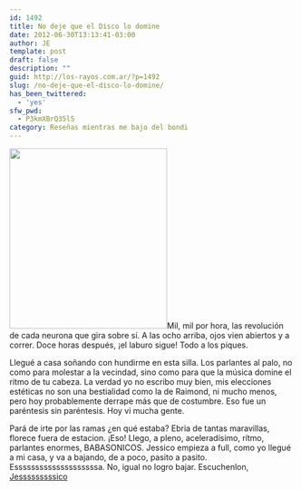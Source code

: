 ```yaml
---
id: 1492
title: No deje que el Disco lo domine
date: 2012-06-30T13:13:41-03:00
author: JE
template: post
draft: false
description: ""
guid: http://los-rayos.com.ar/?p=1492
slug: /no-deje-que-el-disco-lo-domine/
has_been_twittered:
  - 'yes'
sfw_pwd:
  - P3kmXBrQ35lS
category: Reseñas mientras me bajo del bondi
---
```

<img class="alignleft" src="https://bucket1.clanacion.com.ar/anexos/fotos/90/1244590.jpg" alt="" width="278" height="318" />Mil, mil por hora, las revolución de cada neurona que gira sobre sí. A las ocho arriba, ojos vien abiertos y a correr. Doce horas después, ¡el laburo sigue! Todo a los piques.

Llegué a casa soñando con hundirme en esta silla. Los parlantes al palo, no como para molestar a la vecindad, sino como para que la música domine el ritmo de tu cabeza. La verdad yo no escribo muy bien, mis elecciones estéticas no son una bestialidad como la de Raimond, ni mucho menos, pero hoy probablemente derrape más que de costumbre. Eso fue un paréntesis sin paréntesis. Hoy vi mucha gente.

Pará de irte por las ramas ¿en qué estaba? Ebria de tantas maravillas, florece fuera de estacion. ¡Eso! Llego, a pleno, aceleradísimo, rítmo, parlantes enormes, BABASONICOS. Jessico empieza a full, como yo llegué a mi casa, y va a bajando, de a poco, pasito a pasito. Essssssssssssssssssssa. No, igual no logro bajar. Escuchenlon, [Jesssssssssico](http://grooveshark.com/#!/album/Jessico/1096455)